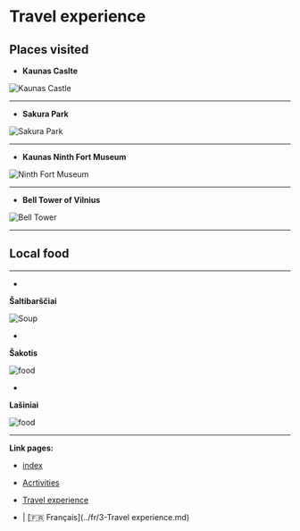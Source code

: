 # Travel experience
## Places visited

* **Kaunas Caslte**


![Kaunas Castle](https://th.bing.com/th/id/R.bb2cb56246471c23cdeef408caf90af2?rik=m4J%2fsX5uGUks0g&pid=ImgRaw&r=0)


******************************************************************************************************************************************************************************************************************************

+ **Sakura Park**


![Sakura Park](https://live.staticflickr.com/65535/49793507608_742f63d387_b.jpg)



******************************************************************************************************************************************************************************************************************************

- **Kaunas Ninth Fort Museum**


![Ninth Fort Museum](https://mediaim.expedia.com/destination/2/881ddb3dff1108c36b24df398bbf504f.jpg)


******************************************************************************************************************************************************************************************************************************

+ **Bell Tower of Vilnius**

  
![Bell Tower](https://th.bing.com/th/id/R.b66e6a22c26a9573b88caaa648249a24?rik=lHALDujnDuBHvg&riu=http%3a%2f%2f1.bp.blogspot.com%2f-_DrVDeQNOQo%2fUq8WWAuv2wI%2fAAAAAAAABSc%2fZgntTjUb_Sg%2fs1600%2fVilnius%2bI1.jpg&ehk=2fwfmupU9LDSb8852WKbaj%2bpB70GxeqjhcGgrGncibA%3d&risl=&pid=ImgRaw&r=0)



******************************************************************************************************************************************************************************************************************************
## Local food 
******************************************************************************************************************************************************

+

**Šaltibarščiai**

![Soup](https://www.willflyforfood.net/wp-content/uploads/2021/07/lithuanian-food-saltibarsciai.jpg.webp)


-

**Šakotis**


![food](https://www.willflyforfood.net/wp-content/uploads/2021/07/lithuanian-food-sakotis1.jpg.webp)

+

**Lašiniai**


![food](https://www.willflyforfood.net/wp-content/uploads/2021/07/lithuanian-food-lasiniai.jpg.webp)


******************************************************************************************************************************************************


**Link pages:**


* [index](index)
  

*  [Acrtivities](2-Activities)
  
  
*  [Travel experience](3-Travel%20experience)

*  | [🇫🇷 Français](../fr/3-Travel experience.md)
